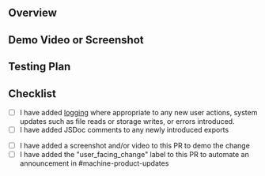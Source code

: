 ## Overview
<!-- add a link to a GitHub Issue here -->

## Demo Video or Screenshot

## Testing Plan 

## Checklist
- [ ] I have added [logging](https://github.com/votingworks/vxsuite/tree/main/libs/logging) where appropriate to any new user actions, system updates such as file reads or storage writes, or errors introduced.
- [ ] I have added JSDoc comments to any newly introduced exports
<!-- for user-facing changes, non-user facing changes can remove or ignore the below items -->
- [ ] I have added a screenshot and/or video to this PR to demo the change
- [ ] I have added the "user_facing_change" label to this PR to automate an announcement in #machine-product-updates
